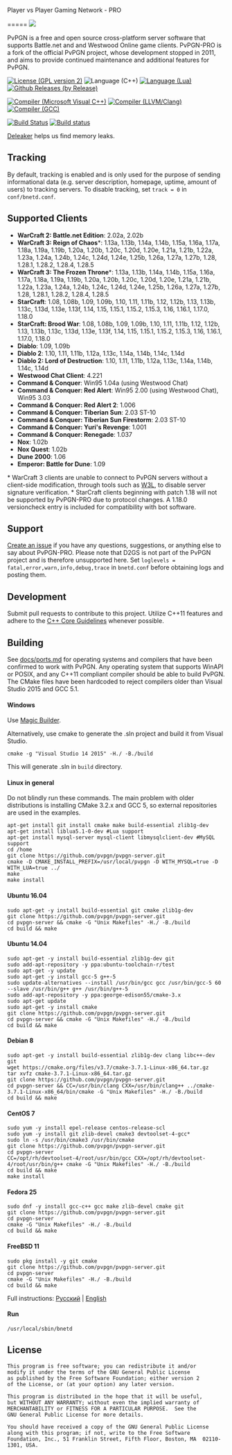 Player vs Player Gaming Network - PRO

=====
![](http://i.imgur.com/LfI3hXo.png)

PvPGN is a free and open source cross-platform server software that supports Battle.net and and Westwood Online game clients. PvPGN-PRO is a fork of the official PvPGN project, whose development stopped in 2011, and aims to provide continued maintenance and additional features for PvPGN.

[![License (GPL version 2)](https://img.shields.io/badge/license-GNU%20GPL%20version%202-blue.svg?style=flat-square)](http://opensource.org/licenses/GPL-2.0)
![Language (C++)](https://img.shields.io/badge/powered_by-C++-brightgreen.svg?style=flat-square)
[![Language (Lua)](https://img.shields.io/badge/powered_by-Lua-red.svg?style=flat-square)](https://lua.org)
[![Github Releases (by Release)](https://img.shields.io/github/downloads/pvpgn/pvpgn-server/1.99.7.2.1/total.svg?maxAge=2592000)]()

[![Compiler (Microsoft Visual C++)](https://img.shields.io/badge/compiled_with-Microsoft%20Visual%20C++-yellow.svg?style=flat-square)](https://msdn.microsoft.com/en-us/vstudio/hh386302.aspx)
[![Compiler (LLVM/Clang)](https://img.shields.io/badge/compiled_with-LLVM/Clang-lightgrey.svg?style=flat-square)](http://clang.llvm.org/)
[![Compiler (GCC)](https://img.shields.io/badge/compiled_with-GCC-yellowgreen.svg?style=flat-square)](https://gcc.gnu.org/)

[![Build Status](https://travis-ci.org/pvpgn/pvpgn-server.svg?branch=master)](https://travis-ci.org/pvpgn/pvpgn-server)
[![Build status](https://ci.appveyor.com/api/projects/status/dqoj9lkvhfwthmn6)](https://ci.appveyor.com/project/HarpyWar/pvpgn)

[Deleaker](http://www.deleaker.com/) helps us find memory leaks.

## Tracking
By default, tracking is enabled and is only used for the purpose of sending informational data (e.g. server description, homepage, uptime, amount of users) to tracking servers. To disable tracking, set ````track = 0```` in ````conf/bnetd.conf````.

## Supported Clients
- **WarCraft 2: Battle.net Edition**: 2.02a, 2.02b
- **WarCraft 3: Reign of Chaos**\*: 1.13a, 1.13b, 1.14a, 1.14b, 1.15a, 1.16a, 1.17a, 1.18a, 1.19a, 1.19b, 1.20a, 1.20b, 1.20c, 1.20d, 1.20e, 1.21a, 1.21b, 1.22a, 1.23a, 1.24a, 1.24b, 1.24c, 1.24d, 1.24e, 1.25b, 1.26a, 1.27a, 1.27b, 1.28, 1.28.1, 1.28.2, 1.28.4, 1.28.5
- **WarCraft 3: The Frozen Throne**\*: 1.13a, 1.13b, 1.14a, 1.14b, 1.15a, 1.16a, 1.17a, 1.18a, 1.19a, 1.19b, 1.20a, 1.20b, 1.20c, 1.20d, 1.20e, 1.21a, 1.21b, 1.22a, 1.23a, 1.24a, 1.24b, 1.24c, 1.24d, 1.24e, 1.25b, 1.26a, 1.27a, 1.27b, 1.28, 1.28.1, 1.28.2, 1.28.4, 1.28.5
- **StarCraft**: 1.08, 1.08b, 1.09, 1.09b, 1.10, 1.11, 1.11b, 1.12, 1.12b, 1.13, 1.13b, 1.13c, 1.13d, 1.13e, 1.13f, 1.14, 1.15, 1.15.1, 1.15.2, 1.15.3, 1.16, 1.16.1, 1.17.0, 1.18.0
- **StarCraft: Brood War**: 1.08, 1.08b, 1.09, 1.09b, 1.10, 1.11, 1.11b, 1.12, 1.12b, 1.13, 1.13b, 1.13c, 1.13d, 1.13e, 1.13f, 1.14, 1.15, 1.15.1, 1.15.2, 1.15.3, 1.16, 1.16.1, 1.17.0, 1.18.0
- **Diablo**: 1.09, 1.09b
- **Diablo 2**: 1.10, 1.11, 1.11b, 1.12a, 1.13c, 1.14a, 1.14b, 1.14c, 1.14d
- **Diablo 2: Lord of Destruction**: 1.10, 1.11, 1.11b, 1.12a, 1.13c, 1.14a, 1.14b, 1.14c, 1.14d
- **Westwood Chat Client**: 4.221
- **Command & Conquer**: Win95 1.04a (using Westwood Chat)
- **Command & Conquer: Red Alert**: Win95 2.00 (using Westwood Chat), Win95 3.03
- **Command & Conquer: Red Alert 2**: 1.006
- **Command & Conquer: Tiberian Sun**: 2.03 ST-10
- **Command & Conquer: Tiberian Sun Firestorm**: 2.03 ST-10
- **Command & Conquer: Yuri's Revenge**: 1.001
- **Command & Conquer: Renegade**: 1.037
- **Nox**: 1.02b
- **Nox Quest**: 1.02b
- **Dune 2000**: 1.06
- **Emperor: Battle for Dune**: 1.09

\* WarCraft 3 clients are unable to connect to PvPGN servers without a client-side modification, through tools such as [W3L](https://github.com/w3lh/w3l), to disable server signature verification.
\* StarCraft clients beginning with patch 1.18 will not be supported by PvPGN-PRO due to protocol changes. A 1.18.0 versioncheck entry is included for compatibility with bot software.

## Support
[Create an issue](https://github.com/pvpgn/pvpgn-server/issues) if you have any questions, suggestions, or anything else to say about PvPGN-PRO. Please note that D2GS is not part of the PvPGN project and is therefore unsupported here.
Set `loglevels = fatal,error,warn,info,debug,trace` in `bnetd.conf` before obtaining logs and posting them.

## Development
Submit pull requests to contribute to this project. Utilize C++11 features and adhere to the [C++ Core Guidelines](https://github.com/isocpp/CppCoreGuidelines/blob/master/CppCoreGuidelines.md) whenever possible.

## Building
See [docs/ports.md](https://github.com/pvpgn/pvpgn-server/blob/master/docs/ports.md) for operating systems and compilers that have been confirmed to work with PvPGN. Any operating system that supports WinAPI or POSIX, and any C++11 compliant compiler should be able to build PvPGN. The CMake files have been hardcoded to reject compilers older than Visual Studio 2015 and GCC 5.1.

#### Windows
Use [Magic Builder](https://github.com/pvpgn/pvpgn-magic-builder).

Alternatively, use cmake to generate the .sln project and build it from Visual Studio.
```
cmake -g "Visual Studio 14 2015" -H./ -B./build
```
This will generate .sln in `build` directory.

#### Linux in general
Do not blindly run these commands. The main problem with older distributions is installing CMake 3.2.x and GCC 5, so external repositories are used in the examples.

```
apt-get install git install cmake make build-essential zlib1g-dev
apt-get install liblua5.1-0-dev #Lua support
apt-get install mysql-server mysql-client libmysqlclient-dev #MySQL support
cd /home
git clone https://github.com/pvpgn/pvpgn-server.git
cmake -D CMAKE_INSTALL_PREFIX=/usr/local/pvpgn -D WITH_MYSQL=true -D WITH_LUA=true ../
make
make install
```

#### Ubuntu 16.04
```
sudo apt-get -y install build-essential git cmake zlib1g-dev
git clone https://github.com/pvpgn/pvpgn-server.git
cd pvpgn-server && cmake -G "Unix Makefiles" -H./ -B./build
cd build && make
```

#### Ubuntu 14.04
```
sudo apt-get -y install build-essential zlib1g-dev git
sudo add-apt-repository -y ppa:ubuntu-toolchain-r/test
sudo apt-get -y update
sudo apt-get -y install gcc-5 g++-5
sudo update-alternatives --install /usr/bin/gcc gcc /usr/bin/gcc-5 60 --slave /usr/bin/g++ g++ /usr/bin/g++-5
sudo add-apt-repository -y ppa:george-edison55/cmake-3.x
sudo apt-get update
sudo apt-get -y install cmake
git clone https://github.com/pvpgn/pvpgn-server.git
cd pvpgn-server && cmake -G "Unix Makefiles" -H./ -B./build
cd build && make
```

#### Debian 8
```
sudo apt-get -y install build-essential zlib1g-dev clang libc++-dev git
wget https://cmake.org/files/v3.7/cmake-3.7.1-Linux-x86_64.tar.gz
tar xvfz cmake-3.7.1-Linux-x86_64.tar.gz
git clone https://github.com/pvpgn/pvpgn-server.git
cd pvpgn-server && CC=/usr/bin/clang CXX=/usr/bin/clang++ ../cmake-3.7.1-Linux-x86_64/bin/cmake -G "Unix Makefiles" -H./ -B./build
cd build && make
```

#### CentOS 7
```
sudo yum -y install epel-release centos-release-scl
sudo yum -y install git zlib-devel cmake3 devtoolset-4-gcc*
sudo ln -s /usr/bin/cmake3 /usr/bin/cmake
git clone https://github.com/pvpgn/pvpgn-server.git
cd pvpgn-server
CC=/opt/rh/devtoolset-4/root/usr/bin/gcc CXX=/opt/rh/devtoolset-4/root/usr/bin/g++ cmake -G "Unix Makefiles" -H./ -B./build
cd build && make
make install
```

#### Fedora 25
```
sudo dnf -y install gcc-c++ gcc make zlib-devel cmake git
git clone https://github.com/pvpgn/pvpgn-server.git
cd pvpgn-server
cmake -G "Unix Makefiles" -H./ -B./build
cd build && make
```

#### FreeBSD 11
```
sudo pkg install -y git cmake
git clone https://github.com/pvpgn/pvpgn-server.git
cd pvpgn-server
cmake -G "Unix Makefiles" -H./ -B./build
cd build && make
```

Full instructions: [Русский](http://harpywar.com/?a=articles&b=2&c=1&d=74) | [English](http://harpywar.com/?a=articles&b=2&c=1&d=74&lang=en)


#### Run
```
/usr/local/sbin/bnetd
```

## License

    This program is free software; you can redistribute it and/or
    modify it under the terms of the GNU General Public License
    as published by the Free Software Foundation; either version 2
    of the License, or (at your option) any later version.

    This program is distributed in the hope that it will be useful,
    but WITHOUT ANY WARRANTY; without even the implied warranty of
    MERCHANTABILITY or FITNESS FOR A PARTICULAR PURPOSE.  See the
    GNU General Public License for more details.

    You should have received a copy of the GNU General Public License
    along with this program; if not, write to the Free Software
    Foundation, Inc., 51 Franklin Street, Fifth Floor, Boston, MA  02110-1301, USA.

